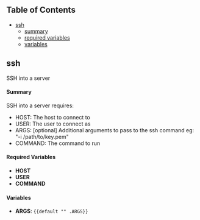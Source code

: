 
## Table of Contents

- [ssh](#ssh)
    - [summary](#summary)
    - [required variables](#required-variables)
    - [variables](#variables)


## ssh

SSH into a server

#### Summary

SSH into a server
requires:
- HOST: The host to connect to
- USER: The user to connect as
- ARGS: [optional] Additional arguments to pass to the ssh command eg: "-i /path/to/key.pem"
- COMMAND: The command to run
#### Required Variables

- **HOST**
- **USER**
- **COMMAND**
#### Variables

- **ARGS**: `{{default "" .ARGS}}`


